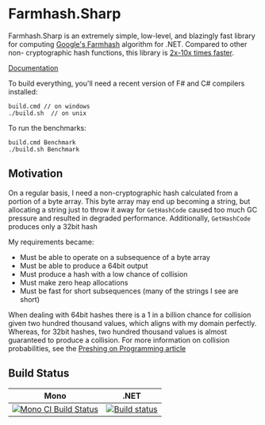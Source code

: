 # Farmhash.Sharp

Farmhash.Sharp is an extremely simple, low-level, and blazingly fast library
for computing [Google's Farmhash][] algorithm for .NET. Compared to other non-
cryptographic hash functions, this library is [2x-10x times
faster](https://nickbabcock.github.io/Farmhash.Sharp/benchmarks.html).

[Documentation](https://nickbabcock.github.io/Farmhash.Sharp)

[Google's Farmhash]: https://github.com/google/farmhash

To build everything, you'll need a recent version of F# and C# compilers
installed:

```
build.cmd // on windows
./build.sh  // on unix
```

To run the benchmarks:

```
build.cmd Benchmark
./build.sh Benchmark
```

## Motivation

On a regular basis, I need a non-cryptographic hash calculated from a portion of a byte array. This byte array
may end up becoming a string, but allocating a string just to throw it away for `GetHashCode` caused too much
GC pressure and resulted in degraded performance. Additionally, `GetHashCode` produces only a 32bit hash

My requirements became:

* Must be able to operate on a subsequence of a byte array
* Must be able to produce a 64bit output
* Must produce a hash with a low chance of collision
* Must make zero heap allocations
* Must be fast for short subsequences (many of the strings I see are short)

When dealing with 64bit hashes there is a 1 in a billion chance for collision given two hundred thousand
values, which aligns with my domain perfectly. Whereas, for 32bit hashes, two hundred thousand values is
almost guaranteed to produce a collision. For more information on collision probabilities, see the [Preshing
on Programming article][]

[Preshing on Programming article]: http://preshing.com/20110504/hash-collision-probabilities/

## Build Status

Mono | .NET
---- | ----
[![Mono CI Build Status](https://img.shields.io/travis/nickbabcock/Farmhash.Sharp/master.svg)](https://travis-ci.org/nickbabcock/Farmhash.Sharp) | [![Build status](https://ci.appveyor.com/api/projects/status/w550d3vtweb4vsmq?svg=true)](https://ci.appveyor.com/project/nickbabcock/farmhash-sharp)


